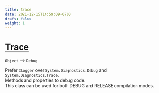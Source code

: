 ```yaml
---
title: trace
date: 2021-12-15T14:59:09-0700
draft: false
weight: 1
---
```

# [Trace](https://docs.microsoft.com/en-us/_net/api/system.diagnostics.trace?view=net-6.0)
`Object` –> `Debug`  

Prefer `ILogger` over `System.Diagnostics.Debug` and `System.Diagnostics.Trace`.  
Methods and properties to debug code.  
This class can be used for both DEBUG and RELEASE compilation modes.  
